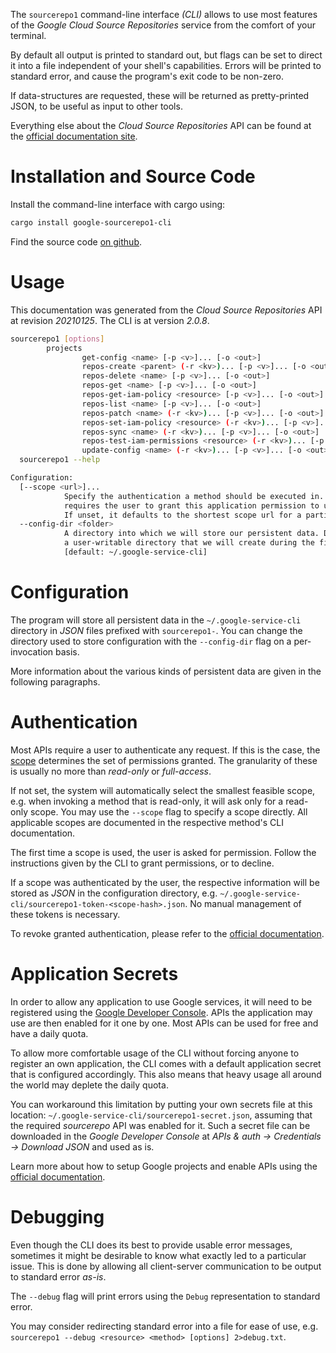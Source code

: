 <!---
DO NOT EDIT !
This file was generated automatically from 'src/mako/cli/README.md.mako'
DO NOT EDIT !
-->
The `sourcerepo1` command-line interface *(CLI)* allows to use most features of the *Google Cloud Source Repositories* service from the comfort of your terminal.

By default all output is printed to standard out, but flags can be set to direct it into a file independent of your shell's
capabilities. Errors will be printed to standard error, and cause the program's exit code to be non-zero.

If data-structures are requested, these will be returned as pretty-printed JSON, to be useful as input to other tools.

Everything else about the *Cloud Source Repositories* API can be found at the
[official documentation site](https://cloud.google.com/source-repositories/docs/apis).

# Installation and Source Code

Install the command-line interface with cargo using:

```bash
cargo install google-sourcerepo1-cli
```

Find the source code [on github](https://github.com/Byron/google-apis-rs/tree/main/gen/sourcerepo1-cli).

# Usage

This documentation was generated from the *Cloud Source Repositories* API at revision *20210125*. The CLI is at version *2.0.8*.

```bash
sourcerepo1 [options]
        projects
                get-config <name> [-p <v>]... [-o <out>]
                repos-create <parent> (-r <kv>)... [-p <v>]... [-o <out>]
                repos-delete <name> [-p <v>]... [-o <out>]
                repos-get <name> [-p <v>]... [-o <out>]
                repos-get-iam-policy <resource> [-p <v>]... [-o <out>]
                repos-list <name> [-p <v>]... [-o <out>]
                repos-patch <name> (-r <kv>)... [-p <v>]... [-o <out>]
                repos-set-iam-policy <resource> (-r <kv>)... [-p <v>]... [-o <out>]
                repos-sync <name> (-r <kv>)... [-p <v>]... [-o <out>]
                repos-test-iam-permissions <resource> (-r <kv>)... [-p <v>]... [-o <out>]
                update-config <name> (-r <kv>)... [-p <v>]... [-o <out>]
  sourcerepo1 --help

Configuration:
  [--scope <url>]...
            Specify the authentication a method should be executed in. Each scope
            requires the user to grant this application permission to use it.
            If unset, it defaults to the shortest scope url for a particular method.
  --config-dir <folder>
            A directory into which we will store our persistent data. Defaults to
            a user-writable directory that we will create during the first invocation.
            [default: ~/.google-service-cli]

```

# Configuration

The program will store all persistent data in the `~/.google-service-cli` directory in *JSON* files prefixed with `sourcerepo1-`.  You can change the directory used to store configuration with the `--config-dir` flag on a per-invocation basis.

More information about the various kinds of persistent data are given in the following paragraphs.

# Authentication

Most APIs require a user to authenticate any request. If this is the case, the [scope][scopes] determines the 
set of permissions granted. The granularity of these is usually no more than *read-only* or *full-access*.

If not set, the system will automatically select the smallest feasible scope, e.g. when invoking a
method that is read-only, it will ask only for a read-only scope. 
You may use the `--scope` flag to specify a scope directly. 
All applicable scopes are documented in the respective method's CLI documentation.

The first time a scope is used, the user is asked for permission. Follow the instructions given 
by the CLI to grant permissions, or to decline.

If a scope was authenticated by the user, the respective information will be stored as *JSON* in the configuration
directory, e.g. `~/.google-service-cli/sourcerepo1-token-<scope-hash>.json`. No manual management of these tokens
is necessary.

To revoke granted authentication, please refer to the [official documentation][revoke-access].

# Application Secrets

In order to allow any application to use Google services, it will need to be registered using the 
[Google Developer Console][google-dev-console]. APIs the application may use are then enabled for it
one by one. Most APIs can be used for free and have a daily quota.

To allow more comfortable usage of the CLI without forcing anyone to register an own application, the CLI
comes with a default application secret that is configured accordingly. This also means that heavy usage
all around the world may deplete the daily quota.

You can workaround this limitation by putting your own secrets file at this location: 
`~/.google-service-cli/sourcerepo1-secret.json`, assuming that the required *sourcerepo* API 
was enabled for it. Such a secret file can be downloaded in the *Google Developer Console* at 
*APIs & auth -> Credentials -> Download JSON* and used as is.

Learn more about how to setup Google projects and enable APIs using the [official documentation][google-project-new].


# Debugging

Even though the CLI does its best to provide usable error messages, sometimes it might be desirable to know
what exactly led to a particular issue. This is done by allowing all client-server communication to be 
output to standard error *as-is*.

The `--debug` flag will print errors using the `Debug` representation to standard error.

You may consider redirecting standard error into a file for ease of use, e.g. `sourcerepo1 --debug <resource> <method> [options] 2>debug.txt`.


[scopes]: https://developers.google.com/+/api/oauth#scopes
[revoke-access]: http://webapps.stackexchange.com/a/30849
[google-dev-console]: https://console.developers.google.com/
[google-project-new]: https://developers.google.com/console/help/new/